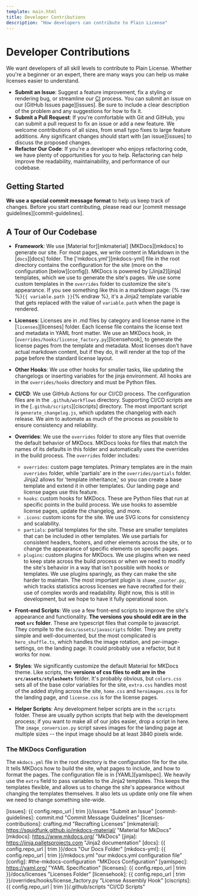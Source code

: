 ```yaml
---
template: main.html
title: Developer Contributions
description: "How developers can contribute to Plain License"
---
```

# Developer Contributions

We want developers of all skill levels to contribute to Plain License. Whether you're a beginner or an expert, there are many ways you can help us make licenses easier to understand.

- **Submit an Issue**: Suggest a feature improvement, fix a styling or rendering bug, or streamline our [CI][ci] process. You can submit an issue on our [GitHub Issues page][issues]. Be sure to include a clear description of the problem and any suggestions for how to fix it.
- **Submit a Pull Request**: If you're comfortable with Git and GitHub, you can submit a pull request to fix an issue or add a new feature. We welcome contributions of all sizes, from small typo fixes to large feature additions. Any significant changes should start with [an issue][issues] to discuss the proposed changes.
- **Refactor Our Code**: If you're a developer who enjoys refactoring code, we have plenty of opportunities for you to help. Refactoring can help improve the readability, maintainability, and performance of our codebase.

## Getting Started

**We use a special commit message format** to help us keep track of changes. Before you start contributing, please read our [commit message guidelines][commit-guidelines].

## A Tour of Our Codebase

-   **Framework**: We use [Material for][mkmaterial] [MKDocs][mkdocs] to generate our site. For most pages, we write content in Markdown in the [`docs`][docs] folder. The ['mkdocs.yml'][mkdocs-yml] file in the root directory contains the configuration for the site (more on the configuration [below][config]). MKDocs is powered by [Jinja2][jinja] templates, which we use to generate the site's pages. We use some custom templates in the `overrides` folder to customize the site's appearance. If you see something like this in a markdown page: {% raw %}`{{ variable.path }}`{% endraw %}, it's a Jinja2 template variable that gets replaced with the value of `variable.path` when the page is rendered.
-   **Licenses**: Licenses are in .md files by category and license name in the [`licenses`][licenses] folder. Each license file contains the license text and metadata in YAML front matter. We use an MKDocs hook, in [`overrides/hooks/license_factory.py`][licensehook], to generate the license pages from the template and metadata. Most licenses don't have actual markdown content, but if they do, it will render at the top of the page before the standard license layout.
-   **Other Hooks**: We use other hooks for smaller tasks, like updating the changelogs or inserting variables for the jinja environment. All hooks are in the `overrides/hooks` directory and must be Python files.
-   **CI/CD**: We use GitHub Actions for our CI/CD process. The configuration files are in the `.github/workflows` directory. Supporting CI/CD scripts are in the [`.github/scripts`][ciscripts] directory. The most important script is `generate_changelog.js`, which updates the changelog with each release. We aim to automate as much of the process as possible to ensure consistency and reliability.
-   **Overrides**: We use the `overrides` folder to store any files that override the default behavior of MKDocs.  MKDocs looks for files that match the names of its defaults in this folder and automatically uses the overrides in the build process. The `overrides` folder includes:

    - `overrides`: custom page templates. Primary templates are in the main `overrides` folder, while 'partials' are in the `overrides/partials` folder. Jinja2 allows for 'template inheritance,' so you can create a base template and extend it in other templates. Our landing page and license pages use this feature.
    - `hooks`: custom hooks for MKDocs. These are Python files that run at specific points in the build process. We use hooks to assemble license pages, update the changelog, and more.
    - `.icons`: custom icons for the site. We use SVG icons for consistency and scalability.
    - `partials`: partial templates for the site. These are smaller templates that can be included in other templates. We use partials for consistent headers, footers, and other elements across the site, or to change the appearance of specific elements on specific pages.
    - `plugins`: custom plugins for MKDocs. We use plugins when we need to keep state across the build process or when we need to modify the site's behavior in a way that isn't possible with hooks or templates. We use plugins sparingly, as they can make the site harder to maintain. The most important plugin is `shame_counter.py`, which tracks statistics across licenses we have recrafted for their use of complex words and readability. Right now, this is still in development, but we hope to have it fully operational soon.

-   **Front-end Scripts**: We use a few front-end scripts to improve the site's appearance and functionality. **The versions you should edit are in the root `src` folder**. These are typescript files that compile to javascript. They compile to the `docs/assets/javascripts` folder. They are pretty simple and well-documented, but the most complicated is `hero_shuffle.ts`, which handles the image rotation, and per-image-settings, on the landing page. It could probably use a refactor, but it works for now.
-   **Styles**: We significantly customize the default Material for MKDocs theme. Like scripts, the **versions of css files to edit are in the `src/assets/stylesheets`** folder. It's probably obvious, but `colors.css` sets all of the base color variables for the site, `extra.css` handles most of the added styling across the site, `home.css` and `heroimages.css` is for the landing page, and `license.css` is for the license pages.
-   **Helper Scripts**: Any development helper scripts are in the `scripts` folder. These are usually python scripts that help with the development process; if you want to make all of our jobs easier, drop a script in here. The `image_conversion.py` script saves images for the landing page at multiple sizes -- the input image should be at least 3840 pixels wide.

### The MKDocs Configuration

The `mkdocs.yml` file in the root directory is the configuration file for the site. It tells MKDocs how to build the site, what pages to include, and how to format the pages. The configuration file is in [YAML][yamlspec]. We heavily use the `extra` field to pass variables to the Jinja2 templates. This keeps the templates flexible, and allows us to change the site's appearance without changing the templates themselves. It also lets us update only one file when we need to change something site-wide.

[ci]: https://en.wikipedia.org/wiki/Continual_improvement_process "Continual Improvement Process"
[issues]: {{ config.repo_url | trim }}/issues "Submit an Issue"
[commit-guidelines]: commit.md "Commit Message Guidelines"
[licenses-contributions]: crafting.md "Recrafting Licenses"
[mkmaterial]: <https://squidfunk.github.io/mkdocs-material/> "Material for MkDocs"
[mkdocs]: <https://www.mkdocs.org/> "MkDocs"
[jinja]: <https://jinja.palletsprojects.com> "Jinja2 documentation"
[docs]: {{ config.repo_url | trim }}/docs "Our Docs Folder"
[mkdocs-yml]: {{ config.repo_url | trim }}/mkdocs.yml "our mkdocs.yml configuration file"
[config]: #the-mkdocs-configuration "MKDocs Configuration"
[yamlspec]: <https://yaml.org/> "YAML Specification"
[licenses]: {{ config.repo_url | trim }}/docs/licenses "Licenses Folder"
[licensehook]: {{ config.repo_url | trim }}/overrides/hooks/license_factory.py "License Assembly Hook"
[ciscripts]: {{ config.repo_url | trim }}/.github/scripts "CI/CD Scripts"
